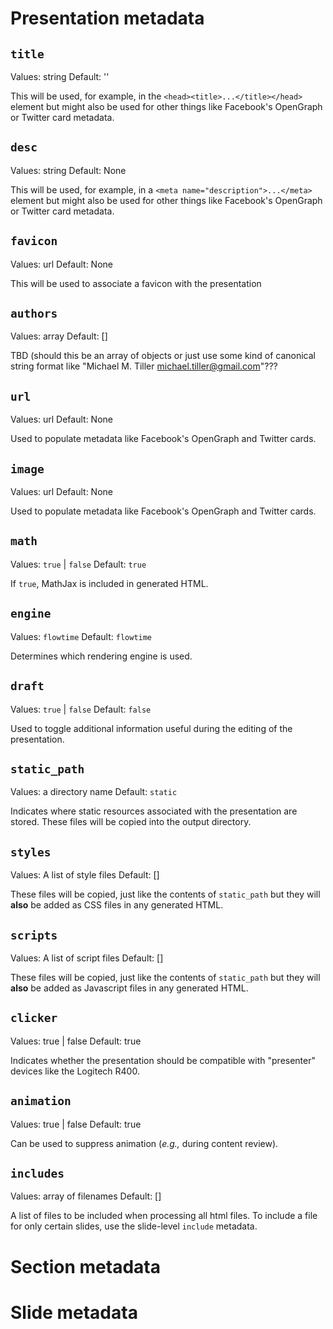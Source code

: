 # Presentation metadata

## `title`

Values: string
Default: ''

This will be used, for example, in the
`<head><title>...</title></head>` element but might also be used for
other things like Facebook's OpenGraph or Twitter card metadata.

## `desc`

Values: string
Default: None

This will be used, for example, in a `<meta
name="description">...</meta>` element but might also be used for
other things like Facebook's OpenGraph or Twitter card metadata.

## `favicon`

Values: url
Default: None

This will be used to associate a favicon with the presentation

## `authors`

Values: array
Default: []

TBD (should this be an array of objects or just use some kind of canonical string
format like "Michael M. Tiller <michael.tiller@gmail.com>"???

## `url`

Values: url
Default: None

Used to populate metadata like Facebook's OpenGraph and Twitter cards.

## `image`

Values: url
Default: None

Used to populate metadata like Facebook's OpenGraph and Twitter cards.

## `math`

Values: `true` | `false`
Default: `true`

If `true`, MathJax is included in generated HTML.

## `engine`

Values: `flowtime`
Default: `flowtime`

Determines which rendering engine is used.

## `draft`

Values: `true` | `false`
Default: `false`

Used to toggle additional information useful during the editing of the presentation.

## `static_path`

Values: a directory name
Default: `static`

Indicates where static resources associated with the presentation are
stored.  These files will be copied into the output directory.

## `styles`

Values: A list of style files
Default: []

These files will be copied, just like the contents of `static_path`
but they will **also** be added as CSS files in any generated HTML.

## `scripts`

Values: A list of script files
Default: []

These files will be copied, just like the contents of `static_path`
but they will **also** be added as Javascript files in any generated
HTML.

## `clicker`

Values: true | false
Default: true

Indicates whether the presentation should be compatible with "presenter"
devices like the Logitech R400.

## `animation`

Values: true | false
Default: true

Can be used to suppress animation (*e.g.,* during content review).

## `includes`

Values: array of filenames
Default: []

A list of files to be included when processing all html files.  To
include a file for only certain slides, use the slide-level `include`
metadata.

# Section metadata

# Slide metadata
